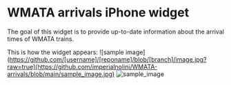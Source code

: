# WMATA arrivals iPhone widget

The goal of this widget is to provide up-to-date information about the arrival times of WMATA trains.

This is how the widget appears:
![sample image](https://github.com/[username]/[reponame]/blob/[branch]/image.jpg?raw=true](https://github.com/imperialnolini/WMATA-arrivals/blob/main/sample_image.jpg)
![sample_image](https://github.com/user-attachments/assets/dd8aaa8c-76a6-4fcf-8a1b-4e570831e1d0)
